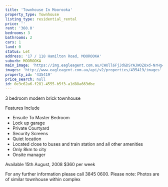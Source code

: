 ```yaml
---
title: 'Townhouse In Moorooka'
property_type: Townhouse
listing_type: residential_rental
price: ''
rent: '360.0'
bedrooms: 3
bathrooms: 2
cars: 1
land: 0
status: Let
address: '17 / 118 Hamilton Road, MOOROOKA'
suburb: MOOROOKA
main_image: 'https://img.eagleagent.com.au/CWUll6FjJdGDSYAJWOZ8xd-NrHg=/1280x854/smart/https://s3-us-west-2.amazonaws.com/eagleagent-orig/images/6824305/403435006-image-M.jpg'
images: 'http://www.eagleagent.com.au/api/v2/properties/435419/images'
property_id: '435419'
price_search: null
id: 0e3c62a6-f281-4555-b5f3-a1d88a663dbe
---
```

3 bedroom modern brick townhouse

Features Include
 -  Ensuite To Master Bedroom
 -  Lock up garage
 -  Private Courtyard
 -  Security Screens
 -  Quiet location
 -  Located close to buses and train station and all other amenities
 -  Only 8km to city
 -  Onsite manager

Available 15th August, 2008
$360 per week

For any further information please call 3845 0600.
Please note: Photos are of similar townhouse within complex